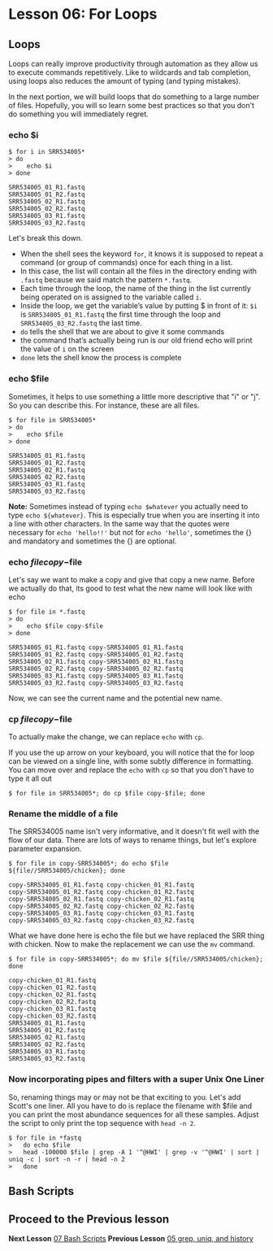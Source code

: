 # Lesson 06: For Loops

## Loops
Loops can really improve productivity through automation as they allow us to execute commands repetitively. Like to wildcards and tab completion, using loops also reduces the amount of typing (and typing mistakes). 

In the next portion, we will build loops that do something to a large number of files. Hopefully, you will so learn some best practices so that you don't do something you will immediately regret. 

### echo $i

~~~ {.bash}
$ for i in SRR534005*
> do
>    echo $i
> done
~~~

~~~ {.output}
SRR534005_01_R1.fastq
SRR534005_01_R2.fastq
SRR534005_02_R1.fastq
SRR534005_02_R2.fastq
SRR534005_03_R1.fastq
SRR534005_03_R2.fastq
~~~

Let's break this down. 
- When the shell sees the keyword `for`, it knows it is supposed to repeat a command (or group of commands) once for each thing in a list. 
- In this case, the list will contain all the files in the directory ending with `.fastq` because we said match the pattern `*.fastq`.
- Each time through the loop, the name of the thing in the list currently being operated on is assigned to the variable called `i`. 
- Inside the loop, we get the variable’s value by putting $ in front of it: `$i` is `SRR534005_01_R1.fastq` the first time through the loop and `SRR534005_03_R2.fastq` the last time. 
- `do` tells the shell that we are about to give it some commands
- the command that’s actually being run is our old friend echo will print the value of `i` on the screen
- `done` lets the shell know the process is complete

### echo $file

Sometimes, it helps to use something a little more descriptive that "i" or "j". So you can describe this. For instance, these are all files.


~~~ {.bash}
$ for file in SRR534005*
> do
>    echo $file
> done
~~~

~~~ {.output}
SRR534005_01_R1.fastq
SRR534005_01_R2.fastq
SRR534005_02_R1.fastq
SRR534005_02_R2.fastq
SRR534005_03_R1.fastq
SRR534005_03_R2.fastq
~~~

**Note:** Sometimes instead of typing `echo $whatever` you actually need to type `echo ${whatever}`. This is especially true when you are inserting it into a line with other characters. In the same way that the quotes were necessary for `echo 'hello!!'` but not for `echo 'hello'`, sometimes the {} and mandatory and sometimes the {} are optional.

### echo $file copy-$file

Let's say we want to make a copy and give that copy a new name. Before we actually do that, its good to test what the new name will look like with echo

~~~ {.bash}
$ for file in *.fastq
> do
>    echo $file copy-$file
> done
~~~

~~~ {.output}
SRR534005_01_R1.fastq copy-SRR534005_01_R1.fastq
SRR534005_01_R2.fastq copy-SRR534005_01_R2.fastq
SRR534005_02_R1.fastq copy-SRR534005_02_R1.fastq
SRR534005_02_R2.fastq copy-SRR534005_02_R2.fastq
SRR534005_03_R1.fastq copy-SRR534005_03_R1.fastq
SRR534005_03_R2.fastq copy-SRR534005_03_R2.fastq
~~~

Now, we can see the current name and the potential new name. 

### cp $file copy-$file

To actually make the change, we can replace `echo` with `cp`.

If you use the up arrow on your keyboard, you will notice that the for loop can be viewed on a single line, with some subtly difference in formatting. You can move over and replace the `echo` with `cp` so that you don't have to type it all out

~~~ {.bash}
$ for file in SRR534005*; do cp $file copy-$file; done
~~~

### Rename the middle of a file

The SRR534005 name isn't very informative, and it doesn't fit well with the flow of our data. There are lots of ways to rename things, but let's explore parameter expansion.

~~~ {.bash}
$ for file in copy-SRR534005*; do echo $file ${file//SRR534005/chicken}; done
~~~

~~~ {.output}
copy-SRR534005_01_R1.fastq copy-chicken_01_R1.fastq
copy-SRR534005_01_R2.fastq copy-chicken_01_R2.fastq
copy-SRR534005_02_R1.fastq copy-chicken_02_R1.fastq
copy-SRR534005_02_R2.fastq copy-chicken_02_R2.fastq
copy-SRR534005_03_R1.fastq copy-chicken_03_R1.fastq
copy-SRR534005_03_R2.fastq copy-chicken_03_R2.fastq
~~~

What we have done here is echo the file but we have replaced the SRR thing with chicken.  Now to make the replacement we can use the `mv` command.

~~~ {.bash}
$ for file in copy-SRR534005*; do mv $file ${file//SRR534005/chicken}; done
~~~

~~~ {.output}
copy-chicken_01_R1.fastq
copy-chicken_01_R2.fastq
copy-chicken_02_R1.fastq
copy-chicken_02_R2.fastq
copy-chicken_03_R1.fastq
copy-chicken_03_R2.fastq
SRR534005_01_R1.fastq
SRR534005_01_R2.fastq
SRR534005_02_R1.fastq
SRR534005_02_R2.fastq
SRR534005_03_R1.fastq
SRR534005_03_R2.fastq
~~~

### Now incorporating pipes and filters with a super Unix One Liner

So, renaming things may or may not be that exciting to you. Let's add Scott's one liner. All you have to do is replace the filename with $file and you can print the most abundance sequences for all these samples. Adjust the script to only print the top sequence with `head -n 2`. 

~~~ {.bash}
$ for file in *fastq
>	do echo $file
>	head -100000 $file | grep -A 1 '^@HWI' | grep -v '^@HWI' | sort | uniq -c | sort -n -r | head -n 2
>	done
~~~

## Bash Scripts


## Proceed to the Previous lesson
**Next Lesson** [07 Bash Scripts](https://github.com/raynamharris/Shell_Intro_for_Transcriptomics/blob/master/07_BashScripts.md)
**Previous Lesson** [05 grep, uniq, and history](https://github.com/raynamharris/Shell_Intro_for_Transcriptomics/blob/master/05_FindingThings.md) 